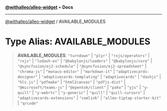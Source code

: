 [**@withalleo/alleo-widget**](../README.md) • **Docs**

***

[@withalleo/alleo-widget](../globals.md) / AVAILABLE\_MODULES

# Type Alias: AVAILABLE\_MODULES

> **AVAILABLE\_MODULES**: `"turndown"` \| `"plyr"` \| `"rxjs/operators"` \| `"rxjs"` \| `"lodash-es"` \| `"@babylonjs/loaders"` \| `"@babylonjs/core"` \| `"@syncfusion/ej2-schedule"` \| `"@syncfusion/ej2-spreadsheet"` \| `"chroma-js"` \| `"monaco-editor"` \| `"markdown-it"` \| `"adaptivecards-designer"` \| `"adaptivecards-templating"` \| `"adaptivecards"` \| `"dashjs"` \| `"hls.js"` \| `"pdfmake"` \| `"html2canvas"` \| `"pdfjs-dist"` \| `"@microsoft/teams-js"` \| `"@opentok/client"` \| `"pako"` \| `"yjs"` \| `"y-quill"` \| `"y-webrtc"` \| `"y-generic"` \| `"quill"` \| `"quill-cursors"` \| `"adaptivecards-extensions"` \| `"comlink"` \| `"alleo-tiptap-starter-kit"` \| `"qrcode"`
